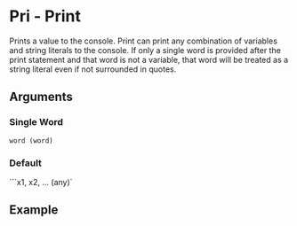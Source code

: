 # Pri - Print

Prints a value to the console. Print can print any combination of variables and string literals to the console. If only a single word is provided after the print statement and that word is not a variable, that word will be treated as a string literal even if not surrounded in quotes.

## Arguments

### Single Word
```word (word)```

### Default
```x1, x2, ... (any)`

## Example
<editor :code="`
pri fizzbuzz.
was mario two.
pri mario mario &quot\luigi&quot &quot\soup&quot.
`"
:code-wordier=null
output-method='console'></editor>